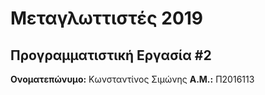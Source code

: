 # Μεταγλωττιστές 2019
## Προγραμματιστική Εργασία #2

**Ονοματεπώνυμο:** Κωνσταντίνος Σιμώνης
**Α.Μ.:** Π2016113


